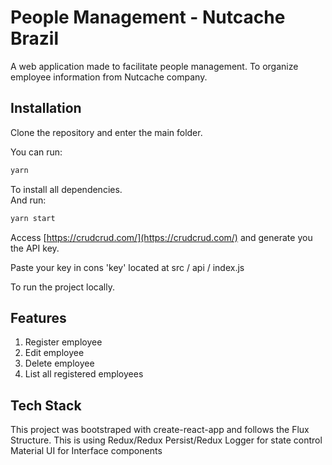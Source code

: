 # People Management - Nutcache Brazil

A web application made to facilitate people management. To organize employee information from Nutcache company.

## Installation



Clone the repository and enter the main folder.  

You can run:

```bash
yarn
```

To install all dependencies.  
And run:

```bash
yarn start
```
Access [https://crudcrud.com/](https://crudcrud.com/) and generate you the API key. 

Paste your key in cons 'key' located at  src / api / index.js
  
To run the project locally.

## Features

1. Register employee
2. Edit employee
3. Delete employee
4. List all registered employees 

## Tech Stack
This project was bootstraped with create-react-app and follows the Flux Structure.
This is using Redux/Redux Persist/Redux Logger for state control
Material UI for Interface components
 